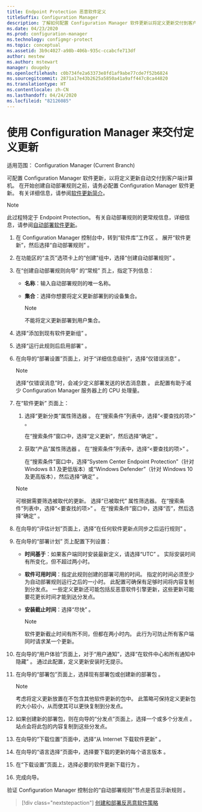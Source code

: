 ```yaml
---
title: Endpoint Protection 恶意软件定义
titleSuffix: Configuration Manager
description: 了解如何配置 Configuration Manager 软件更新以将定义更新交付到客户端计算机。
ms.date: 04/23/2020
ms.prod: configuration-manager
ms.technology: configmgr-protect
ms.topic: conceptual
ms.assetid: 3b9c4027-a98b-406b-935c-ccabcfe713df
author: mestew
ms.author: mstewart
manager: dougeby
ms.openlocfilehash: c0b734fe2a63373e8fd1af9abe77cde7f52b6824
ms.sourcegitcommit: 2871a17e43b2625a5850a41a9aff447c8ca44820
ms.translationtype: HT
ms.contentlocale: zh-CN
ms.lasthandoff: 04/24/2020
ms.locfileid: "82126085"
---
```

# <a name="use-configuration-manager-to-deliver-definition-updates"></a>使用 Configuration Manager 来交付定义更新

适用范围：  Configuration Manager (Current Branch)

可配置 Configuration Manager 软件更新，以将定义更新自动交付到客户端计算机。 在开始创建自动部署规则之前，请务必配置 Configuration Manager 软件更新。 有关详细信息，请参阅[软件更新简介](../../sum/understand/software-updates-introduction.md)。

> [!NOTE]
> 此过程特定于 Endpoint Protection。 有关自动部署规则的更常规信息，详细信息，请参阅[自动部署软件更新](../../sum/deploy-use/automatically-deploy-software-updates.md)。

1. 在 Configuration Manager 控制台中，转到“软件库”工作区  。 展开“软件更新”，然后选择“自动部署规则”   。

1. 在功能区的“主页”选项卡上的“创建”组中，选择“创建自动部署规则”    。

1. 在“创建自动部署规则向导”  的“常规”  页上，指定下列信息：

    - **名称**：输入自动部署规则的唯一名称。

    - **集合**：选择你想要将定义更新部署到的设备集合。

        > [!NOTE]
        > 不能将定义更新部署到用户集合。

1. 选择“添加到现有软件更新组”  。

1. 选择“运行此规则后启用部署”  。

1. 在向导的“部署设置”页面上，对于“详细信息级别”，选择“仅错误消息”    。

    > [!NOTE]
    > 选择“仅错误消息”时，会减少定义部署发送的状态消息数  。 此配置有助于减少 Configuration Manager 服务器上的 CPU 处理量。

1. 在“软件更新”  页面上：

    1. 选择“更新分类”属性筛选器  。 在“搜索条件”列表中，选择“<要查找的项\>”   。

        在“搜索条件”窗口中，选择“定义更新”，然后选择“确定”    。

    1. 获取“产品”属性筛选器  。 在“搜索条件”列表中，选择“<要查找的项\>”   。

        在“搜索条件”窗口中，选择“System Center Endpoint Protection”（针对 Windows 8.1 及更低版本）或“Windows Defender”（针对 Windows 10 及更高版本），然后选择“确定”     。

    > [!NOTE]
    > 可根据需要筛选被取代的更新。 选择“已被取代”  属性筛选器。 在“搜索条件”列表中，选择“<要查找的项\>”   。 在“搜索条件”窗口中，选择“否”，然后选择“确定”    。

1. 在向导的“评估计划”页面上，选择“在任何软件更新点同步之后运行规则”   。

1. 在向导的“部署计划”  页上配置下列设置：

    - **时间基于**：如果客户端同时安装最新定义，请选择“UTC”  。 实际安装时间有所变化，但不超过两小时。

    - **软件可用时间**：指定此规则创建的部署可用的时间。 指定的时间必须至少为自动部署规则运行之后的一小时。 此配置可确保有足够时间将内容复制到分发点。 一些定义更新还可能包括反恶意软件引擎更新，这些更新可能要花更长时间才能到达分发点。

    - **安装截止时间**：选择“尽快”  。

        > [!NOTE]
        > 软件更新截止时间有所不同，但都在两小时内。 此行为可防止所有客户端同时请求某一个更新。

1. 在向导的“用户体验”页面上，对于“用户通知”，选择“在软件中心和所有通知中隐藏”    。 通过此配置，定义更新安装时无提示。

1. 在向导的“部署包”页面上，选择现有部署包或创建新的部署包  。

    > [!NOTE]
    > 考虑将定义更新放置在不包含其他软件更新的包中。 此策略可保持定义更新包的大小较小，从而使其可以更快复制到分发点。

1. 如果创建新的部署包，则在向导的“分发点”页面上，选择一个或多个分发点  。 站点会将此包的内容复制到这些分发点。

1. 在向导的“下载位置”页面中，选择“从 Internet 下载软件更新”   。

1. 在向导的“语言选择”页面中，选择要下载的更新的每个语言版本  。

1. 在“下载设置”页面上，选择必要的软件更新下载行为  。

1. 完成向导。

验证 Configuration Manager 控制台的“自动部署规则”节点是否显示新规则  。

> [!div class="nextstepaction"]
> [创建和部署反恶意软件策略](endpoint-antimalware-policies.md)
